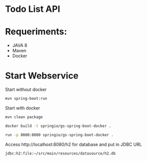 # Todo List API


# Requeriments:
- JAVA 8
- Maven
- Docker

# Start Webservice

Start without docker
```bash
mvn spring-boot:run
```

Start with docker
```bash
mvn clean package
```

```bash
docker build -t springio/gs-spring-boot-docker .
```

```bash
run -p 8080:8080 springio/gs-spring-boot-docker .
```

Access http://localhost:8080/h2 for database and put in JDBC URL
```bash
jdbc:h2:file:~/src/main/resources/datasource/h2.db
```